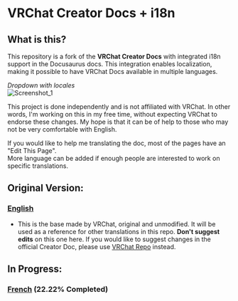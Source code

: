 # VRChat Creator Docs + i18n

## What is this?
This repository is a fork of the **VRChat Creator Docs** with integrated i18n support in the Docusaurus docs. This integration enables localization, making it possible to have VRChat Docs available in multiple languages.

*Dropdown with locales*  
![Screenshot_1](https://github.com/FairplexVR/creator-docs-i18n/assets/31825109/df0ad5fc-536e-428b-b95f-4f4d86e43a7c)  

This project is done independently and is not affiliated with VRChat. In other words, I'm working on this in my free time, without expecting VRChat to endorse these changes. My hope is that it can be of help to those who may not be very comfortable with English.

If you would like to help me translating the doc, most of the pages have an "Edit This Page".  
More language can be added if enough people are interested to work on specific translations.

## Original Version: 

### [English](https://fairplexvr.github.io/creator-docs-i18n/)
- This is the base made by VRChat, original and unmodified. It will be used as a reference for other translations in this repo. **Don't suggest edits** on this one here. If you would like to suggest changes in the official Creator Doc, please use [VRChat Repo](https://github.com/vrchat-community/creator-docs) instead.

## In Progress:
### [French](https://fairplexvr.github.io/creator-docs-i18n/fr/) (22.22% Completed)